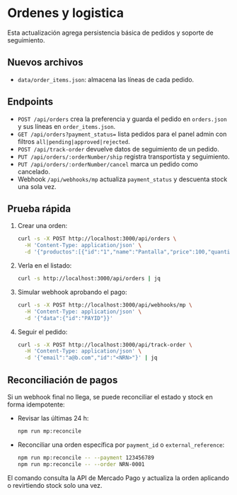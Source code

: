 # Ordenes y logistica

Esta actualización agrega persistencia básica de pedidos y soporte de seguimiento.

## Nuevos archivos
- `data/order_items.json`: almacena las líneas de cada pedido.

## Endpoints
- `POST /api/orders` crea la preferencia y guarda el pedido en `orders.json` y sus
  líneas en `order_items.json`.
- `GET /api/orders?payment_status=` lista pedidos para el panel admin con
  filtros `all|pending|approved|rejected`.
- `POST /api/track-order` devuelve datos de seguimiento de un pedido.
- `PUT /api/orders/:orderNumber/ship` registra transportista y seguimiento.
- `PUT /api/orders/:orderNumber/cancel` marca un pedido como cancelado.
- Webhook `/api/webhooks/mp` actualiza `payment_status` y descuenta stock una
  sola vez.

## Prueba rápida
1. Crear una orden:
   ```bash
   curl -s -X POST http://localhost:3000/api/orders \
     -H 'Content-Type: application/json' \
     -d '{"productos":[{"id":"1","name":"Pantalla","price":100,"quantity":1}],"cliente":{"email":"a@b.com"}}'
   ```
2. Verla en el listado:
   ```bash
   curl -s http://localhost:3000/api/orders | jq
   ```
3. Simular webhook aprobando el pago:
   ```bash
   curl -s -X POST http://localhost:3000/api/webhooks/mp \
     -H 'Content-Type: application/json' \
     -d '{"data":{"id":"PAYID"}}'
   ```
4. Seguir el pedido:
   ```bash
   curl -s -X POST http://localhost:3000/api/track-order \
     -H 'Content-Type: application/json' \
     -d '{"email":"a@b.com","id":"<NRN>"}' | jq
   ```

## Reconciliación de pagos

Si un webhook final no llega, se puede reconciliar el estado y stock en forma
idempotente:

- Revisar las últimas 24 h:
  ```bash
  npm run mp:reconcile
  ```
- Reconciliar una orden específica por `payment_id` o `external_reference`:
  ```bash
  npm run mp:reconcile -- --payment 123456789
  npm run mp:reconcile -- --order NRN-0001
  ```

El comando consulta la API de Mercado Pago y actualiza la orden aplicando o
revirtiendo stock solo una vez.
